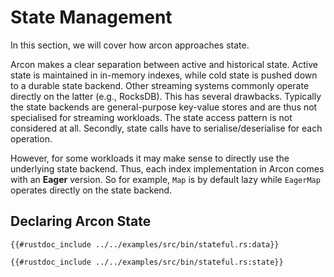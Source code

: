 # State Management

In this section, we will cover how arcon approaches state.

Arcon makes a clear separation between active and historical state. Active state is maintained in in-memory indexes, while cold state is pushed down to a durable state backend. Other streaming systems commonly operate directly on the latter (e.g., RocksDB). This has several drawbacks. Typically the state backends are general-purpose key-value stores and are thus not specialised for streaming workloads. 
The state access pattern is not considered at all. Secondly, state calls have to serialise/deserialise for each operation.

However, for some workloads it may make sense to directly use the underlying state backend. Thus, each index implementation in Arcon comes with an **Eager** version. So for example,
`Map` is by default lazy while `EagerMap` operates directly on the state backend.

## Declaring Arcon State

```rust,edition2018,no_run,noplaypen
{{#rustdoc_include ../../examples/src/bin/stateful.rs:data}}
```

```rust,edition2018,no_run,noplaypen
{{#rustdoc_include ../../examples/src/bin/stateful.rs:state}}
```

